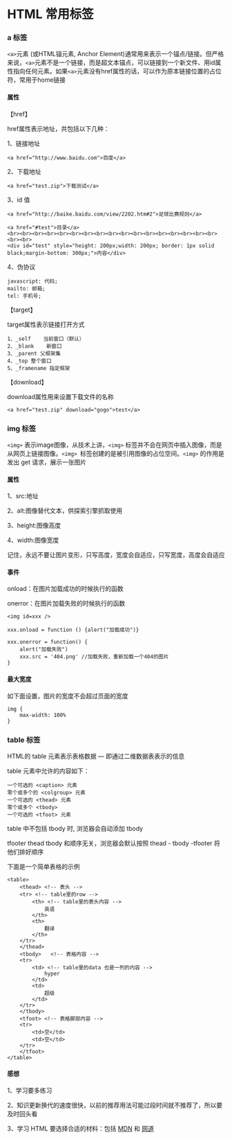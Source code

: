 # HTML 常用标签

### a 标签


`<a>`元素 (或HTML锚元素, Anchor Element)通常用来表示一个锚点/链接。但严格来说，`<a>`元素不是一个链接，而是超文本锚点，可以链接到一个新文件、用id属性指向任何元素。如果`<a>`元素没有href属性的话，可以作为原本链接位置的占位符，常用于home链接


#### 属性

【href】

href属性表示地址，共包括以下几种：

1、链接地址
```
<a href="http://www.baidu.com">百度</a>
```
2、下载地址
```
<a href="test.zip">下载测试</a>
```
3、id 值
```
<a href="http://baike.baidu.com/view/2202.htm#2">足球比赛规则</a>
```
```
<a href="#test">目录</a>
<br><br><br><br><br><br><br><br><br><br><br><br><br><br><br><br><br><br><br>
<div id="test" style="height: 200px;width: 200px; border: 1px solid black;margin-bottom: 300px;">内容</div>
```
4、伪协议
```
javascript: 代码;
mailto: 邮箱;
tel: 手机号;
```
【target】

target属性表示链接打开方式

```
1、_self    当前窗口（默认）
2、_blank    新窗口
3、_parent 父框架集
4、_top 整个窗口
5、_framename 指定框架
```

【download】

download属性用来设置下载文件的名称
```
<a href="test.zip" download="gogo">test</a>
```


### img 标签

`<img>` 表示image图像，从技术上讲，`<img>` 标签并不会在网页中插入图像，而是从网页上链接图像。`<img> `标签创建的是被引用图像的占位空间。`<img>` 的作用是发出 get 请求，展示一张图片

#### 属性


1、src:地址

2、alt:图像替代文本，供探索引擎抓取使用

3、height:图像高度

4、width:图像宽度

记住，永远不要让图片变形，只写高度，宽度会自适应，只写宽度，高度会自适应

#### 事件

onload：在图片加载成功的时候执行的函数

onerror：在图片加载失败的时候执行的函数
```
<img id=xxx />

xxx.onload = function () {alert("加载成功")}

xxx.onerror = function() {
    alert("加载失败")
    xxx.src = '404.png' //加载失败，重新加载一个404的图片  
}
```

#### 最大宽度

如下面设置，图片的宽度不会超过页面的宽度

```
img {
    max-width: 100%
}
```


### table 标签

HTML的 table 元素表示表格数据 — 即通过二维数据表表示的信息

table 元素中允许的内容如下：
```
一个可选的 <caption> 元素
零个或多个的 <colgroup> 元素
一个可选的 <thead> 元素
零个或多个 <tbody>
一个可选的 <tfoot> 元素
```

table 中不包括 tbody 时, 浏览器会自动添加 tbody

tfooter thead tbody 和顺序无关，浏览器会默认按照 thead - tbody -tfooter 将他们排好顺序




下面是一个简单表格的示例
```
<table>
    <thead> <!-- 表头 -->
    <tr> <!-- table里的row -->
        <th> <!-- table里的表头内容 -->
            英语
        </th>
        <th>
            翻译
        </th>
    </tr>
    </thead>
    <tbody>   <!-- 表格内容 -->
    <tr>
        <td> <!-- table里的data 也是一列的内容 -->
            hyper
        </td>
        <td>
            超级
        </td>
    </tr>
    </tbody>
    <tfoot> <!-- 表格脚部内容 -->
    <tr>
        <td>空</td>
        <td>空</td>
    </tr>
    </tfoot>
</table>
```

#### 感想


1、学习要多练习

2、知识更新换代的速度很快，以前的推荐用法可能过段时间就不推荐了，所以要及时回头看

3、学习 HTML 要选择合适的材料：包括 [MDN](https://developer.mozilla.org/en-US/docs/Web/HTML) 和 [网道](http://wangdoc.com/html/)

